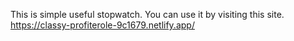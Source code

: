This is simple useful stopwatch. You can use it by visiting this site. https://classy-profiterole-9c1679.netlify.app/
